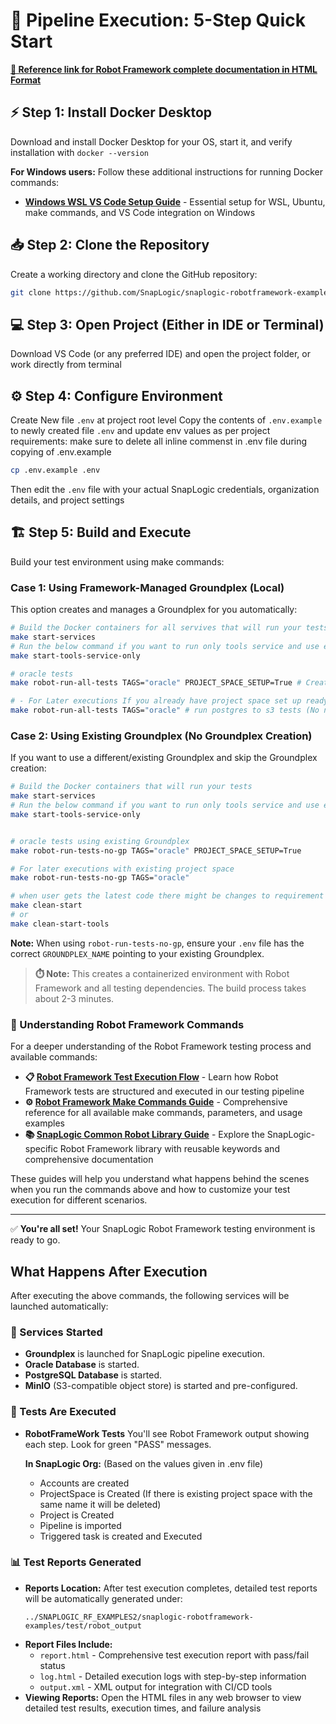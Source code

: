 # 🚀 Pipeline Execution: 5-Step Quick Start

[**🚀 Reference link for Robot Framework complete documentation in HTML Format**](https://htmlpreview.github.io/?https://github.com/SnapLogic/snaplogic-robotframework-examples/blob/main/README/How%20To%20Guides/robot_framework_guides/html_docs/robotframework_kickstart.html)

## ⚡ Step 1: Install Docker Desktop
Download and install Docker Desktop for your OS, start it, and verify installation with `docker --version`

**For Windows users:** Follow these additional instructions for running Docker commands:
- **[Windows WSL VS Code Setup Guide](../How%20To%20Guides/infra_setup_guides/windows_wsl_vscode_setup.md)** - Essential setup for WSL, Ubuntu, make commands, and VS Code integration on Windows

## 📥 Step 2: Clone the Repository
Create a working directory and clone the GitHub repository:
```bash
git clone https://github.com/SnapLogic/snaplogic-robotframework-examples
```

## 💻 Step 3: Open Project (Either in IDE or Terminal)
Download VS Code (or any preferred IDE) and open the project folder, or work directly from terminal

## ⚙️ Step 4: Configure Environment
Create New file `.env` at project root level
Copy the contents of `.env.example` to  newly created file `.env` and update env values as per project requirements:
make sure to delete all inline commenst in .env file during copying of .env.example
```bash
cp .env.example .env
```
Then edit the `.env` file with your actual SnapLogic credentials, organization details, and project settings

## 🏗️ Step 5: Build and Execute
Build your test environment using make commands:

### Case 1: Using Framework-Managed Groundplex (Local)
This option creates and manages a Groundplex for you automatically:

```bash
# Build the Docker containers for all servives that will run your tests
make start-services 
# Run the below command if you want to run only tools service and use external accounts for execution
make start-tools-service-only

# oracle tests
make robot-run-all-tests TAGS="oracle" PROJECT_SPACE_SETUP=True # Create projectspace,launch ground plex and Runs Robot tests with the "oracle" tag 

# - For Later executions If you already have project space set up ready ignore the argument PROJECT_SPACE_SETUP=True
make robot-run-all-tests TAGS="oracle" # run postgres to s3 tests (No need to have project_space_setup=false)
```

### Case 2: Using Existing Groundplex (No Groundplex Creation)
If you want to use a different/existing Groundplex and skip the Groundplex creation:

```bash
# Build the Docker containers that will run your tests
make start-services 
# Run the below command if you want to run only tools service and use external accounts for execution
make start-tools-service-only


# oracle tests using existing Groundplex
make robot-run-tests-no-gp TAGS="oracle" PROJECT_SPACE_SETUP=True

# For later executions with existing project space
make robot-run-tests-no-gp TAGS="oracle"
```

```bash
# when user gets the latest code there might be changes to requirement files or compose files. Run the below command
make clean-start
# or
make clean-start-tools

```

**Note:** When using `robot-run-tests-no-gp`, ensure your `.env` file has the correct `GROUNDPLEX_NAME` pointing to your existing Groundplex.

> **⏱️ Note:** This creates a containerized environment with Robot Framework and all testing dependencies. The build process takes about 2-3 minutes.

### 📖 Understanding Robot Framework Commands

For a deeper understanding of the Robot Framework testing process and available commands:

- **📋 [Robot Framework Test Execution Flow](../How%20To%20Guides/robot_framework_guides/robot_framework_test_execution_flow.md)** - Learn how Robot Framework tests are structured and executed in our testing pipeline
- **⚙️ [Robot Framework Make Commands Guide](../How%20To%20Guides/robot_framework_guides/robot_tests_make_commands.md)** - Comprehensive reference for all available make commands, parameters, and usage examples
- **📚 [SnapLogic Common Robot Library Guide](../How%20To%20Guides/robot_framework_guides/snaplogic_common_robot_library_guide.md)** - Explore the SnapLogic-specific Robot Framework library with reusable keywords and comprehensive documentation

These guides will help you understand what happens behind the scenes when you run the commands above and how to customize your test execution for different scenarios.

---

✅ **You're all set!** Your SnapLogic Robot Framework testing environment is ready to go.

## What Happens After Execution

After executing the above commands, the following services will be launched automatically:

### 🚀 Services Started

- **Groundplex** is launched for SnapLogic pipeline execution.
- **Oracle Database** is started.
- **PostgreSQL Database** is started.
- **MinIO** (S3-compatible object store) is started and pre-configured.

### 🚀 Tests Are Executed
- **RobotFrameWork Tests** You'll see Robot Framework output showing each step. Look for green "PASS" messages.

  **In SnapLogic Org:** (Based on the values given in .env file)
   - Accounts are created
   - ProjectSpace is Created (If there is existing project space with the same name it will be deleted)
   - Project is Created
   - Pipeline is imported
   - Triggered task is created and Executed

### 📊 Test Reports Generated
- **Reports Location:** After test execution completes, detailed test reports will be automatically generated under:
  ```
  ../SNAPLOGIC_RF_EXAMPLES2/snaplogic-robotframework-examples/test/robot_output
  ```
- **Report Files Include:**
  - `report.html` - Comprehensive test execution report with pass/fail status
  - `log.html` - Detailed execution logs with step-by-step information
  - `output.xml` - XML output for integration with CI/CD tools
- **Viewing Reports:** Open the HTML files in any web browser to view detailed test results, execution times, and failure analysis

